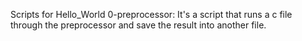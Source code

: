 Scripts for Hello_World
0-preprocessor: It's a script that runs a c file through the preprocessor and save the result into another file.
 
